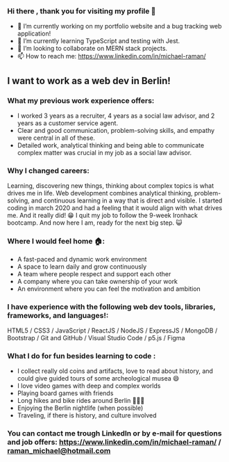 ### Hi there , thank you for visiting my profile 🙌

 - 🔭 I’m currently working on my portfolio website and a bug tracking web application!
 - 🌱 I’m currently learning TypeScript and testing with Jest.
 - 👯 I’m looking to collaborate on MERN stack projects.
 - 📫 How to reach me: https://www.linkedin.com/in/michael-raman/

## I want to work as a web dev in Berlin!

 ### What my previous work experience offers: 

 - I worked 3 years as a recruiter, 4 years as a social law advisor, and 2 years as a customer service agent.
 - Clear and good communication, problem-solving skills, and empathy were central in all of these. 
 - Detailed work, analytical thinking and being able to communicate complex matter was crucial in my job as a social law advisor.

### Why I changed careers: 

Learning, discovering new things, thinking about complex topics is what drives me in life. Web development combines analytical thinking, problem-solving, and continuous learning in a way that is direct and visible. I started coding in march 2020 and had a feeling that it would align with what drives me. And it really did! 😁 I quit my job to follow the 9-week Ironhack bootcamp. And now here I am, ready for the next big step. 😺

### Where I would feel home 🏠: 

- A fast-paced and dynamic work environment
- A space to learn daily and grow continuously 
- A team where people respect and support each other
- A company where you can take ownership of your work
- An environment where you can feel the motivation and ambition

### I have experience with the following web dev tools, libraries, frameworks, and languages!: 

HTML5 / CSS3 / JavaScript / ReactJS / NodeJS / ExpressJS / MongoDB / Bootstrap / Git and GitHub / Visual Studio Code / p5.js / Figma

### What I do for fun besides learning to code :

- I collect really old coins and artifacts, love to read about history, and could give guided tours of some archeological musea 😄
- I love video games with deep and complex worlds
- Playing board games with friends
- Long hikes and bike rides around Berlin 🌲🌲🌲
- Enjoying the Berlin nightlife (when possible)
- Traveling, if there is history, and culture involved 

### You can contact me trough LinkedIn or by e-mail for questions and job offers: https://www.linkedin.com/in/michael-raman/ / raman_michael@hotmail.com 

